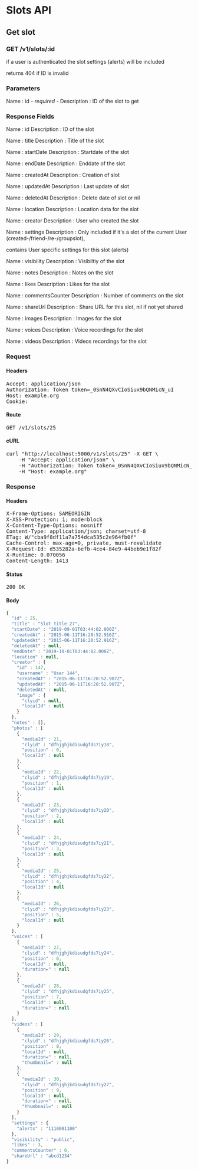# Slots API

## Get slot

### GET /v1/slots/:id

if a user is authenticated the slot settings (alerts) will be included

returns 404 if ID is invalid

### Parameters

Name : id *- required -*
Description : ID of the slot to get


### Response Fields

Name : id
Description : ID of the slot

Name : title
Description : Title of the slot

Name : startDate
Description : Startdate of the slot

Name : endDate
Description : Enddate of the slot

Name : createdAt
Description : Creation of slot

Name : updatedAt
Description : Last update of slot

Name : deletedAt
Description : Delete date of slot or nil

Name : location
Description : Location data for the slot

Name : creator
Description : User who created the slot

Name : settings
Description : Only included if it&#39;s a slot of the current User (created-/friend-/re-/groupslot),

contains User specific settings for this slot (alerts)

Name : visibility
Description : Visibiltiy of the slot

Name : notes
Description : Notes on the slot

Name : likes
Description : Likes for the slot

Name : commentsCounter
Description : Number of comments on the slot

Name : shareUrl
Description : Share URL for this slot, nil if not yet shared

Name : images
Description : Images for the slot

Name : voices
Description : Voice recordings for the slot

Name : videos
Description : Videos recordings for the slot

### Request

#### Headers

<pre>Accept: application/json
Authorization: Token token=_0SnN4QXvCIoSiux9bQNMicN_uI
Host: example.org
Cookie: </pre>

#### Route

<pre>GET /v1/slots/25</pre>

#### cURL

<pre class="request">curl &quot;http://localhost:5000/v1/slots/25&quot; -X GET \
	-H &quot;Accept: application/json&quot; \
	-H &quot;Authorization: Token token=_0SnN4QXvCIoSiux9bQNMicN_uI&quot; \
	-H &quot;Host: example.org&quot;</pre>

### Response

#### Headers

<pre>X-Frame-Options: SAMEORIGIN
X-XSS-Protection: 1; mode=block
X-Content-Type-Options: nosniff
Content-Type: application/json; charset=utf-8
ETag: W/&quot;cba9f8df11a7a754dca535c2e964fb0f&quot;
Cache-Control: max-age=0, private, must-revalidate
X-Request-Id: d535282a-befb-4ce4-84e9-44beb9e1f82f
X-Runtime: 0.070056
Content-Length: 1413</pre>

#### Status

<pre>200 OK</pre>

#### Body

```javascript
{
  "id" : 25,
  "title" : "Slot title 27",
  "startDate" : "2019-09-01T03:44:02.000Z",
  "createdAt" : "2015-06-11T16:20:52.916Z",
  "updatedAt" : "2015-06-11T16:20:52.916Z",
  "deletedAt" : null,
  "endDate" : "2019-10-01T03:44:02.000Z",
  "location" : null,
  "creator" : {
    "id" : 147,
    "username" : "User 144",
    "createdAt" : "2015-06-11T16:20:52.907Z",
    "updatedAt" : "2015-06-11T16:20:52.907Z",
    "deletedAt" : null,
    "image" : {
      "clyid" : null,
      "localId" : null
    }
  },
  "notes" : [],
  "photos" : [
    {
      "mediaId" : 21,
      "clyid" : "dfhjghjkdisudgfds7iy18",
      "position" : 0,
      "localId" : null
    },
    {
      "mediaId" : 22,
      "clyid" : "dfhjghjkdisudgfds7iy19",
      "position" : 1,
      "localId" : null
    },
    {
      "mediaId" : 23,
      "clyid" : "dfhjghjkdisudgfds7iy20",
      "position" : 2,
      "localId" : null
    },
    {
      "mediaId" : 24,
      "clyid" : "dfhjghjkdisudgfds7iy21",
      "position" : 3,
      "localId" : null
    },
    {
      "mediaId" : 25,
      "clyid" : "dfhjghjkdisudgfds7iy22",
      "position" : 4,
      "localId" : null
    },
    {
      "mediaId" : 26,
      "clyid" : "dfhjghjkdisudgfds7iy23",
      "position" : 5,
      "localId" : null
    }
  ],
  "voices" : [
    {
      "mediaId" : 27,
      "clyid" : "dfhjghjkdisudgfds7iy24",
      "position" : 6,
      "localId" : null,
      "duration=" : null
    },
    {
      "mediaId" : 28,
      "clyid" : "dfhjghjkdisudgfds7iy25",
      "position" : 7,
      "localId" : null,
      "duration=" : null
    }
  ],
  "videos" : [
    {
      "mediaId" : 29,
      "clyid" : "dfhjghjkdisudgfds7iy26",
      "position" : 8,
      "localId" : null,
      "duration=" : null,
      "thumbnail=" : null
    },
    {
      "mediaId" : 30,
      "clyid" : "dfhjghjkdisudgfds7iy27",
      "position" : 9,
      "localId" : null,
      "duration=" : null,
      "thumbnail=" : null
    }
  ],
  "settings" : {
    "alerts" : "1110001100"
  },
  "visibility" : "public",
  "likes" : 3,
  "commentsCounter" : 0,
  "shareUrl" : "abcd1234"
}
```
